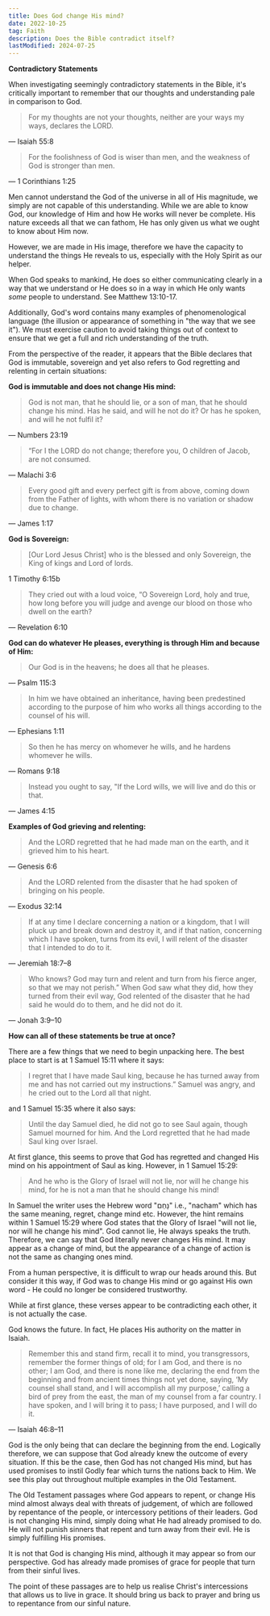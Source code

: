 ```yaml
---
title: Does God change His mind?
date: 2022-10-25
tag: Faith
description: Does the Bible contradict itself?
lastModified: 2024-07-25
---
```


**Contradictory Statements**

When investigating seemingly contradictory statements in the Bible, it's critically important to remember that our thoughts and understanding pale in comparison to God.

> For my thoughts are not your thoughts, neither are your ways my ways, declares the LORD.

— Isaiah 55:8

> For the foolishness of God is wiser than men, and the weakness of God is stronger than men.

— 1 Corinthians 1:25

Men cannot understand the God of the universe in all of His magnitude, we simply are not capable of this understanding. While we are able to know God, our knowledge of Him and how He works will never be complete. His nature exceeds all that we can fathom, He has only given us what we ought to know about Him now.

However, we are made in His image, therefore we have the capacity to understand the things He reveals to us, especially with the Holy Spirit as our helper.

When God speaks to mankind, He does so either communicating clearly in a way that we understand or He does so in a way in which He only wants _some_ people to understand. See Matthew 13:10-17.

Additionally, God's word contains many examples of phenomenological language (the illusion or appearance of something in "the way that we see it"). We must exercise caution to avoid taking things out of context to ensure that we get a full and rich understanding of the truth.

From the perspective of the reader, it appears that the Bible declares that God is immutable, sovereign and yet also refers to God regretting and relenting in certain situations:

**God is immutable and does not change His mind:**

> God is not man, that he should lie, or a son of man, that he should change his mind. Has he said, and will he not do it? Or has he spoken, and will he not fulfil it?

— Numbers 23:19

> “For I the LORD do not change; therefore you, O children of Jacob, are not consumed.

— Malachi 3:6

> Every good gift and every perfect gift is from above, coming down from the Father of lights, with whom there is no variation or shadow due to change.

— James 1:17

**God is Sovereign:**

> \[Our Lord Jesus Christ\] who is the blessed and only Sovereign, the King of kings and Lord of lords.

1 Timothy 6:15b

> They cried out with a loud voice, “O Sovereign Lord, holy and true, how long before you will judge and avenge our blood on those who dwell on the earth?

— Revelation 6:10

**God can do whatever He pleases, everything is through Him and because of Him:**

> Our God is in the heavens; he does all that he pleases.

— Psalm 115:3

> In him we have obtained an inheritance, having been predestined according to the purpose of him who works all things according to the counsel of his will.

— Ephesians 1:11

> So then he has mercy on whomever he wills, and he hardens whomever he wills.

— Romans 9:18

> Instead you ought to say, "If the Lord wills, we will live and do this or that.

— James 4:15

**Examples of God grieving and relenting:**

> And the LORD regretted that he had made man on the earth, and it grieved him to his heart.

— Genesis 6:6

> And the LORD relented from the disaster that he had spoken of bringing on his people.

— Exodus 32:14

> If at any time I declare concerning a nation or a kingdom, that I will pluck up and break down and destroy it, and if that nation, concerning which I have spoken, turns from its evil, I will relent of the disaster that I intended to do to it.

— Jeremiah 18:7–8

> Who knows? God may turn and relent and turn from his fierce anger, so that we may not perish.” When God saw what they did, how they turned from their evil way, God relented of the disaster that he had said he would do to them, and he did not do it.

— Jonah 3:9–10

**How can all of these statements be true at once?**

There are a few things that we need to begin unpacking here. The best place to start is at 1 Samuel 15:11 where it says:

> I regret that I have made Saul king, because he has turned away from me and has not carried out my instructions.” Samuel was angry, and he cried out to the Lord all that night.

and 1 Samuel 15:35 where it also says:

> Until the day Samuel died, he did not go to see Saul again, though Samuel mourned for him. And the Lord regretted that he had made Saul king over Israel.

At first glance, this seems to prove that God has regretted and changed His mind on his appointment of Saul as king. However, in 1 Samuel 15:29:

> And he who is the Glory of Israel will not lie, nor will he change his mind, for he is not a man that he should change his mind!

In Samuel the writer uses the Hebrew word "נָחַם" i.e., "nacham" which has the same meaning, regret, change mind etc. However, the hint remains within 1 Samuel 15:29 where God states that the Glory of Israel "will not lie, nor will he change his mind". God cannot lie, He always speaks the truth. Therefore, we can say that God literally never changes His mind. It may appear as a change of mind, but the appearance of a change of action is not the same as changing ones mind.

From a human perspective, it is difficult to wrap our heads around this. But consider it this way, if God was to change His mind or go against His own word - He could no longer be considered trustworthy.

While at first glance, these verses appear to be contradicting each other, it is not actually the case.

God knows the future. In fact, He places His authority on the matter in Isaiah.

> Remember this and stand firm, recall it to mind, you transgressors, remember the former things of old; for I am God, and there is no other; I am God, and there is none like me, declaring the end from the beginning and from ancient times things not yet done, saying, ‘My counsel shall stand, and I will accomplish all my purpose,’ calling a bird of prey from the east, the man of my counsel from a far country. I have spoken, and I will bring it to pass; I have purposed, and I will do it.

— Isaiah 46:8–11

God is the only being that can declare the beginning from the end. Logically therefore, we can suppose that God already knew the outcome of every situation. If this be the case, then God has not changed His mind, but has used promises to instil Godly fear which turns the nations back to Him. We see this play out throughout multiple examples in the Old Testament.

The Old Testament passages where God appears to repent, or change His mind almost always deal with threats of judgement, of which are followed by repentance of the people, or intercessory petitions of their leaders. God is not changing His mind, simply doing what He had already promised to do. He will not punish sinners that repent and turn away from their evil. He is simply fulfilling His promises.

It is not that God is changing His mind, although it may appear so from our perspective. God has already made promises of grace for people that turn from their sinful lives.

The point of these passages are to help us realise Christ's intercessions that allows us to live in grace. It should bring us back to prayer and bring us to repentance from our sinful nature.
